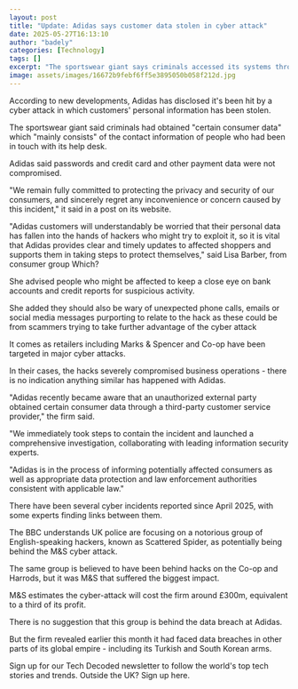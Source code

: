 ```yaml
---
layout: post
title: "Update: Adidas says customer data stolen in cyber attack"
date: 2025-05-27T16:13:10
author: "badely"
categories: [Technology]
tags: []
excerpt: "The sportswear giant says criminals accessed its systems through a 'third-party customer service provider.'"
image: assets/images/16672b9febf6ff5e3895050b058f212d.jpg
---
```


According to new developments, Adidas has disclosed it's been hit by a cyber attack in which customers' personal information has been stolen.

The sportswear giant said criminals had obtained "certain consumer data"  which "mainly consists" of the contact information of people who had been in touch with its help desk.

Adidas said passwords and credit card and other payment data were not compromised.

"We remain fully committed to protecting the privacy and security of our consumers, and sincerely regret any inconvenience or concern caused by this incident," it said in a post on its website.

"Adidas customers will understandably be worried that their personal data has fallen into the hands of hackers who might try to exploit it, so it is vital that Adidas provides clear and timely updates to affected shoppers and supports them in taking steps to protect themselves," said Lisa Barber, from consumer group Which?

She advised people who might be affected to keep a close eye on bank accounts and credit reports for suspicious activity.

She added they should also be wary of unexpected phone calls, emails or social media messages purporting to relate to the hack as these could be from scammers trying to take further advantage of the cyber attack

It comes as retailers including Marks & Spencer and Co-op have been targeted in major cyber attacks.

In their cases, the hacks severely compromised business operations - there is no indication anything similar has happened with Adidas.

"Adidas recently became aware that an unauthorized external party obtained certain consumer data through a third-party customer service provider," the firm said. 

"We immediately took steps to contain the incident and launched a comprehensive investigation, collaborating with leading information security experts.

"Adidas is in the process of informing potentially affected consumers as well as appropriate data protection and law enforcement authorities consistent with applicable law."

There have been several cyber incidents reported since April 2025, with some experts finding links between them.

The BBC understands UK police are focusing on a notorious group of English-speaking hackers, known as Scattered Spider, as potentially being behind the M&S cyber attack.

The same group is believed to have been behind hacks on the Co-op and Harrods, but it was M&S that suffered the biggest impact.

M&S estimates the cyber-attack will cost the firm around £300m, equivalent to a third of its profit.

There is no suggestion that this group is behind the data breach at Adidas.

But the firm revealed earlier this month it had faced data breaches in other parts of its global empire - including its Turkish and South Korean arms.

Sign up for our Tech Decoded newsletter to follow the world's top tech stories and trends. Outside the UK? Sign up here.

